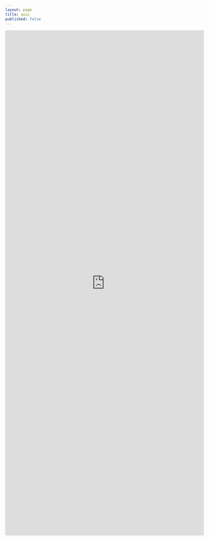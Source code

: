 ```yaml
---
layout: page
title: quiz
published: false
---
```


<iframe src="https://docs.google.com/forms/d/e/1FAIpQLSeqhX7m0x5g1Hon8BkY-HjgUT2yqntBKK3c4cMIXnHbSLkI9Q/viewform?embedded=true" width="640" height="1627" frameborder="0" marginheight="0" marginwidth="0">Loading…</iframe>

